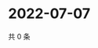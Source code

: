 # 2022-07-07

共 0 条

<!-- BEGIN WEIBO -->
<!-- 最后更新时间 Thu Jul 07 2022 16:21:26 GMT+0800 (China Standard Time) -->

<!-- END WEIBO -->
